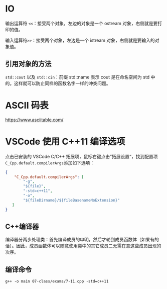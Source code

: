 # IO

输出运算符 `<<`：接受两个对象，左边的对象是一个 ostream 对象，右侧就是要打印的值。

输入运算符`>>`：接受两个对象，左边是一个 istream 对象，右侧就是要输入的对象值。

## 引用对象的方法

`std::cout` 以及 `std::cin`：前缀 std::name 表示 cout 是在命名空间为 std 中的。这样就可以防止同样的函数名字一样的冲突问题。

# ASCII 码表
https://www.asciitable.com/

# VSCode 使用 C++11 编译选项

点击已安装的 VSCode C/C++ 拓展项，鼠标右键点击”拓展设置“，找到配置项`C_Cpp.default.compilerArgs`添加如下选项：

```json
{
	"C_Cpp.default.compilerArgs": [
        "-g",
        "${file}",
        "-std=c++11",
        "-o",
        "${fileDirname}/${fileBasenameNoExtension}"
   ]
}
```

## C++编译器

编译器分两步处理类：首先编译成员的申明，然后才轮到成员函数体（如果有的话）。因此，成员函数体可以随意使用类中的其它成员二无需在意这些成员出现的次序。

## 编译命令

```
g++ -o main 07-class/exams/7-11.cpp -std=c++11
```


